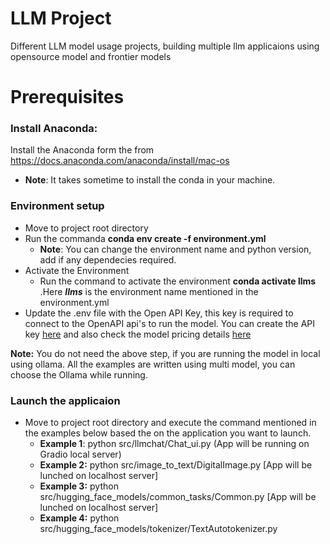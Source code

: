 # LLM Project
Different LLM model usage projects, building multiple llm applicaions using opensource model and frontier models 

# Prerequisites
### Install Anaconda:
Install the Anaconda form the from https://docs.anaconda.com/anaconda/install/mac-os
- **Note**: It takes sometime to install the conda in your machine.

### Environment setup
  - Move to project root directory
  - Run the commanda **conda env create -f environment.yml**
    - **Note**: You can change the environment name and python version, add if any dependecies required.
  - Activate the Environment
     - Run the command to activate the environment **conda activate llms** .Here ***llms*** is the environment name mentioned in the environment.yml
  - Update the .env file with the Open API Key, this key is required to connect to the OpenAPI api's to run the model. You can create the API key [here](https://platform.openai.com/settings/organization/api-keys) and also check the model pricing details [here](https://platform.openai.com/docs/pricing)

 **Note:**  You do not need the above step, if you are running the model in local using ollama. All the examples are written using multi model, you can choose the Ollama while running. 

### Launch the applicaion
- Move to project root directory and execute the command mentioned in the examples below based the on the application you want to launch.
   - **Example 1**: python src/llmchat/Chat_ui.py  (App will be running on Gradio local server)
   - **Example 2:** python src/image_to_text/DigitalImage.py [App will be lunched on localhost server]
   - **Example 3:** python src/hugging_face_models/common_tasks/Common.py [App will be lunched on localhost server]
   - **Example 4:** python src/hugging_face_models/tokenizer/TextAutotokenizer.py 
